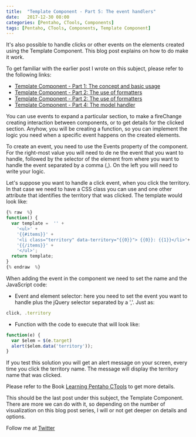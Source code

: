 ```yaml
---
title:  "Template Component - Part 5: The event handlers"
date:   2017-12-30 08:00
categories: [Pentaho, CTools, Components]
tags: [Pentaho, CTools, Components, Template Component]
---
```


It's also possible to handle clicks or other events on the elements created using the Template Component. This blog post explains on how to do make it work.

To get familiar with the earlier post I wrote on this subject, please refer to the following links: 

- [Template Component - Part 1: The concept and basic usage](http://mfgaspar.github.io/2017/Template-Component-Part-1/)
- [Template Component - Part 2: The use of formatters](http://mfgaspar.github.io/2017/Template-Component-Part-2/)
- [Template Component - Part 2: The use of formatters](http://mfgaspar.github.io/2017/Template-Component-Part-3/)
- [Template Component - Part 4: The model handler](http://mfgaspar.github.io/2017/Template-Component-Part-4/)

You can use events to expand a particular section, to make a fireChange creating interaction between components, or to get details for the clicked section. Anyhow, you will be creating a function, so you can implement the logic you need when a specific event happens on the created elements.

To create an event, you need to use the Events property of the component. For the right-most value you will need to de ne the event that you want to handle, followed by the selector of the element from where you want to handle the event separated by a comma (,). On the left you will need to write your logic.

Let's suppose you want to handle a click event, when you click the territory. In that case we need to have a CSS class you can use and one other attribute that identifies the territory that was clicked. The template would look like:

```javascript
{% raw  %} 
function() { 
  var template =  '' +
    '<ul>' +
    '{{#items}}' +
    '<li class="territory" data-territory="{{0}}"> {{0}}: {{1}}</li>'+
    '{{/items}}' +
    '</ul>'; 
  return template;
} 
{% endraw  %} 
```
When adding the event in the component we need to set the name and the JavaScript code: 

- Event and element selector: here you need to set the event you want to handle plus the jQuery selector separated by a ','. Just as:    

```javascript
click, .territory
```

- Function with the code to execute that will look like: 

```javascript
function(e) {     
  var $elem = $(e.target)
  alert($elem.data('territory'));
}
```

If you test this solution you will get an alert message on your screen, every time you click the territory name. The message will display the territory name that was clicked. 

Please refer to the Book [Learning Pentaho CTools](https://www.packtpub.com/big-data-and-business-intelligence/learning-pentaho-ctools) to get more details.

This should be the last post under this subject, the Template Component. There are more we can do with it, so depending on the number of visualization on this blog post series, I will or not get deeper on details and options.

Follow me at [Twitter](https://twitter.com/migfgaspar)

[Live Insights]: #


